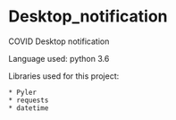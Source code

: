 # Desktop_notification
COVID Desktop notification 

Language used: python 3.6

Libraries used for this project:

    * Pyler
    * requests
    * datetime
    
